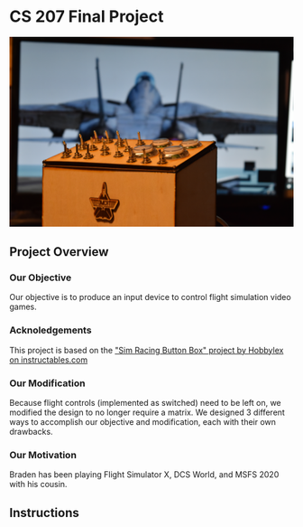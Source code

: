 # CS 207 Final Project

![](https://github.com/pkottenbreit/cs207/blob/main/DSC_0037%20(Large).png)



## Project Overview

### Our Objective
Our objective is to produce an input device to control flight simulation video games.

### Acknoledgements
This project is based on the ["Sim Racing Button Box" project by Hobbylex on instructables.com](https://www.instructables.com/Sim-Racing-Button-Box/)

### Our Modification
Because flight controls (implemented as switched) need to be left on, we modified the design to no longer require a matrix. We designed 3 different ways to accomplish our objective and modification, each with their own drawbacks.

### Our Motivation
Braden has been playing Flight Simulator X, DCS World, and MSFS 2020 with his cousin.



## Instructions

